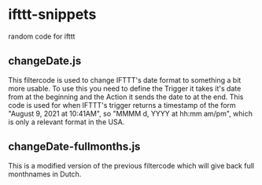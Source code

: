 # ifttt-snippets
random code for ifttt

## changeDate.js ##
This filtercode is used to change IFTTT's date format to something a bit more usable.
To use this you need to define the Trigger it takes it's date from at the beginning and the Action it sends the date to at the end.
This code is used for when IFTTT's trigger returns a timestamp of the form "August 9, 2021 at 10:41AM", so "MMMM d, YYYY at hh:mm am/pm", which is only a relevant format in the USA.

## changeDate-fullmonths.js ##
This is a modified version of the previous filtercode which will give back full monthnames in Dutch.
